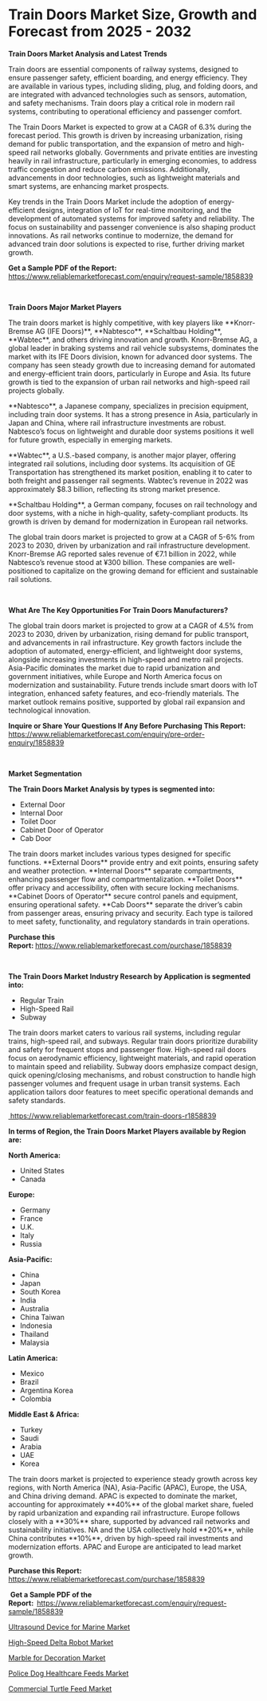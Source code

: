 <p><h1>Train Doors Market Size, Growth and Forecast from 2025 - 2032</h1></p><p><strong>Train Doors Market Analysis and Latest Trends</strong></p>
<p><p>Train doors are essential components of railway systems, designed to ensure passenger safety, efficient boarding, and energy efficiency. They are available in various types, including sliding, plug, and folding doors, and are integrated with advanced technologies such as sensors, automation, and safety mechanisms. Train doors play a critical role in modern rail systems, contributing to operational efficiency and passenger comfort.</p><p>The Train Doors Market is expected to grow at a CAGR of 6.3% during the forecast period. This growth is driven by increasing urbanization, rising demand for public transportation, and the expansion of metro and high-speed rail networks globally. Governments and private entities are investing heavily in rail infrastructure, particularly in emerging economies, to address traffic congestion and reduce carbon emissions. Additionally, advancements in door technologies, such as lightweight materials and smart systems, are enhancing market prospects.</p><p>Key trends in the Train Doors Market include the adoption of energy-efficient designs, integration of IoT for real-time monitoring, and the development of automated systems for improved safety and reliability. The focus on sustainability and passenger convenience is also shaping product innovations. As rail networks continue to modernize, the demand for advanced train door solutions is expected to rise, further driving market growth.</p></p>
<p><strong>Get a Sample PDF of the Report:&nbsp;</strong> <a href="https://www.reliablemarketforecast.com/enquiry/request-sample/1858839?utm_campaign=1899&utm_medium=2&utm_source=Github&utm_content=ia&utm_term=22012025&utm_id=train-doors">https://www.reliablemarketforecast.com/enquiry/request-sample/1858839</a></p>
<p>&nbsp;</p>
<p><strong>Train Doors Major Market Players</strong></p>
<p><p>The train doors market is highly competitive, with key players like **Knorr-Bremse AG (IFE Doors)**, **Nabtesco**, **Schaltbau Holding**, **Wabtec**, and others driving innovation and growth. Knorr-Bremse AG, a global leader in braking systems and rail vehicle subsystems, dominates the market with its IFE Doors division, known for advanced door systems. The company has seen steady growth due to increasing demand for automated and energy-efficient train doors, particularly in Europe and Asia. Its future growth is tied to the expansion of urban rail networks and high-speed rail projects globally.</p><p>**Nabtesco**, a Japanese company, specializes in precision equipment, including train door systems. It has a strong presence in Asia, particularly in Japan and China, where rail infrastructure investments are robust. Nabtesco’s focus on lightweight and durable door systems positions it well for future growth, especially in emerging markets.</p><p>**Wabtec**, a U.S.-based company, is another major player, offering integrated rail solutions, including door systems. Its acquisition of GE Transportation has strengthened its market position, enabling it to cater to both freight and passenger rail segments. Wabtec’s revenue in 2022 was approximately $8.3 billion, reflecting its strong market presence.</p><p>**Schaltbau Holding**, a German company, focuses on rail technology and door systems, with a niche in high-quality, safety-compliant products. Its growth is driven by demand for modernization in European rail networks.</p><p>The global train doors market is projected to grow at a CAGR of 5-6% from 2023 to 2030, driven by urbanization and rail infrastructure development. Knorr-Bremse AG reported sales revenue of €7.1 billion in 2022, while Nabtesco’s revenue stood at ¥300 billion. These companies are well-positioned to capitalize on the growing demand for efficient and sustainable rail solutions.</p></p>
<p>&nbsp;</p>
<p><strong>What Are The Key Opportunities For Train Doors Manufacturers?</strong></p>
<p><p>The global train doors market is projected to grow at a CAGR of 4.5% from 2023 to 2030, driven by urbanization, rising demand for public transport, and advancements in rail infrastructure. Key growth factors include the adoption of automated, energy-efficient, and lightweight door systems, alongside increasing investments in high-speed and metro rail projects. Asia-Pacific dominates the market due to rapid urbanization and government initiatives, while Europe and North America focus on modernization and sustainability. Future trends include smart doors with IoT integration, enhanced safety features, and eco-friendly materials. The market outlook remains positive, supported by global rail expansion and technological innovation.</p></p>
<p><strong>Inquire or Share Your Questions If Any Before Purchasing This Report:</strong> <a href="https://www.reliablemarketforecast.com/enquiry/pre-order-enquiry/1858839?utm_campaign=1899&utm_medium=2&utm_source=Github&utm_content=ia&utm_term=22012025&utm_id=train-doors">https://www.reliablemarketforecast.com/enquiry/pre-order-enquiry/1858839</a></p>
<p>&nbsp;</p>
<p><strong>Market Segmentation</strong></p>
<p><strong>The Train Doors Market Analysis by types is segmented into:</strong></p>
<p><ul><li>External Door</li><li>Internal Door</li><li>Toilet Door</li><li>Cabinet Door of Operator</li><li>Cab Door</li></ul></p>
<p><p>The train doors market includes various types designed for specific functions. **External Doors** provide entry and exit points, ensuring safety and weather protection. **Internal Doors** separate compartments, enhancing passenger flow and compartmentalization. **Toilet Doors** offer privacy and accessibility, often with secure locking mechanisms. **Cabinet Doors of Operator** secure control panels and equipment, ensuring operational safety. **Cab Doors** separate the driver’s cabin from passenger areas, ensuring privacy and security. Each type is tailored to meet safety, functionality, and regulatory standards in train operations.</p></p>
<p><strong>Purchase this Report:&nbsp;</strong><a href="https://www.reliablemarketforecast.com/purchase/1858839?utm_campaign=1899&utm_medium=2&utm_source=Github&utm_content=ia&utm_term=22012025&utm_id=train-doors">https://www.reliablemarketforecast.com/purchase/1858839</a></p>
<p>&nbsp;</p>
<p><strong>The Train Doors Market Industry Research by Application is segmented into:</strong></p>
<p><ul><li>Regular Train</li><li>High-Speed Rail</li><li>Subway</li></ul></p>
<p><p>The train doors market caters to various rail systems, including regular trains, high-speed rail, and subways. Regular train doors prioritize durability and safety for frequent stops and passenger flow. High-speed rail doors focus on aerodynamic efficiency, lightweight materials, and rapid operation to maintain speed and reliability. Subway doors emphasize compact design, quick opening/closing mechanisms, and robust construction to handle high passenger volumes and frequent usage in urban transit systems. Each application tailors door features to meet specific operational demands and safety standards.</p></p>
<p><a href="https://www.reliablemarketforecast.com/train-doors-r1858839?utm_campaign=1899&utm_medium=2&utm_source=Github&utm_content=ia&utm_term=22012025&utm_id=train-doors">&nbsp;https://www.reliablemarketforecast.com/train-doors-r1858839</a></p>
<p><strong>In terms of Region, the Train Doors Market Players available by Region are:</strong></p>
<p>
    <p> <strong> North America: </strong>
        <ul>
            <li>United States</li>
            <li>Canada</li>
        </ul>
        </p> 
    <p> <strong> Europe: </strong>
        <ul>
            <li>Germany</li>
            <li>France</li>
            <li>U.K.</li>
            <li>Italy</li>
            <li>Russia</li>
        </ul>
        </p> 
    <p> <strong> Asia-Pacific: </strong>
        <ul>
            <li>China</li>
            <li>Japan</li>
            <li>South Korea</li>
            <li>India</li>
            <li>Australia</li>
            <li>China Taiwan</li>
            <li>Indonesia</li>
            <li>Thailand</li>
            <li>Malaysia</li>
        </ul>
        </p> 
    <p> <strong> Latin America: </strong>
        <ul>
            <li>Mexico</li>
            <li>Brazil</li>
            <li>Argentina Korea</li>
            <li>Colombia</li>
        </ul>
        </p> 
    <p> <strong> Middle East & Africa: </strong>
        <ul>
            <li>Turkey</li>
            <li>Saudi</li>
            <li>Arabia</li>
            <li>UAE</li>
            <li>Korea</li>
        </ul>
    </p>
    </p>
<p><p>The train doors market is projected to experience steady growth across key regions, with North America (NA), Asia-Pacific (APAC), Europe, the USA, and China driving demand. APAC is expected to dominate the market, accounting for approximately **40%** of the global market share, fueled by rapid urbanization and expanding rail infrastructure. Europe follows closely with a **30%** share, supported by advanced rail networks and sustainability initiatives. NA and the USA collectively hold **20%**, while China contributes **10%**, driven by high-speed rail investments and modernization efforts. APAC and Europe are anticipated to lead market growth.</p></p>
<p><strong>Purchase this Report: </strong><a href="https://www.reliablemarketforecast.com/purchase/1858839?utm_campaign=1899&utm_medium=2&utm_source=Github&utm_content=ia&utm_term=22012025&utm_id=train-doors">https://www.reliablemarketforecast.com/purchase/1858839</a></p>
<p>&nbsp;<strong>Get a Sample PDF of the Report:&nbsp;&nbsp;</strong><a href="https://www.reliablemarketforecast.com/enquiry/request-sample/1858839?utm_campaign=1899&utm_medium=2&utm_source=Github&utm_content=ia&utm_term=22012025&utm_id=train-doors">https://www.reliablemarketforecast.com/enquiry/request-sample/1858839</a></p>
<p><strong></strong></p>
<p><p><a href="https://www.linkedin.com/pulse/outlook-ultrasound-device-marine-market-2025-2032-competitive-qt1mc?utm_campaign=1899&utm_medium=2&utm_source=Github&utm_content=ia&utm_term=22012025&utm_id=train-doors">Ultrasound Device for Marine Market</a></p><p><a href="https://www.linkedin.com/pulse/trustworthy-market-insights-high-speed-delta-robot-size-share-vgzoe?utm_campaign=1899&utm_medium=2&utm_source=Github&utm_content=ia&utm_term=22012025&utm_id=train-doors">High-Speed Delta Robot Market</a></p><p><a href="https://www.linkedin.com/pulse/growth-opportunities-challenges-marble-decoration-market-sjbac?utm_campaign=1899&utm_medium=2&utm_source=Github&utm_content=ia&utm_term=22012025&utm_id=train-doors">Marble for Decoration Market</a></p><p><a href="https://www.linkedin.com/pulse/market-insights-evaluating-competitors-police-dog-healthcare-yoz0e?utm_campaign=1899&utm_medium=2&utm_source=Github&utm_content=ia&utm_term=22012025&utm_id=train-doors">Police Dog Healthcare Feeds Market</a></p><p><a href="https://www.linkedin.com/pulse/key-trends-driving-commercial-turtle-feed-market-growth-135-cagr-ekyie?utm_campaign=1899&utm_medium=2&utm_source=Github&utm_content=ia&utm_term=22012025&utm_id=train-doors">Commercial Turtle Feed Market</a></p></p>